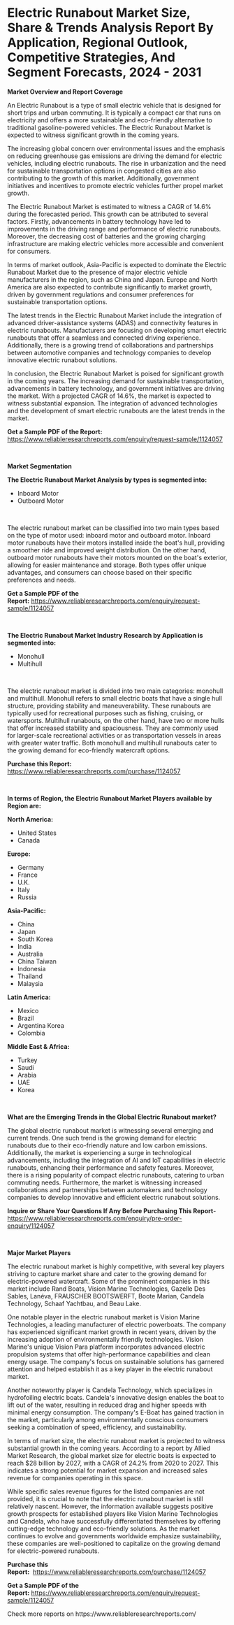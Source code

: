 <p><h1>Electric Runabout Market Size, Share & Trends Analysis Report By Application, Regional Outlook, Competitive Strategies, And Segment Forecasts, 2024 - 2031</h1></p><p><strong>Market Overview and Report Coverage</strong></p>
<p><p>An Electric Runabout is a type of small electric vehicle that is designed for short trips and urban commuting. It is typically a compact car that runs on electricity and offers a more sustainable and eco-friendly alternative to traditional gasoline-powered vehicles. The Electric Runabout Market is expected to witness significant growth in the coming years.</p><p>The increasing global concern over environmental issues and the emphasis on reducing greenhouse gas emissions are driving the demand for electric vehicles, including electric runabouts. The rise in urbanization and the need for sustainable transportation options in congested cities are also contributing to the growth of this market. Additionally, government initiatives and incentives to promote electric vehicles further propel market growth.</p><p>The Electric Runabout Market is estimated to witness a CAGR of 14.6% during the forecasted period. This growth can be attributed to several factors. Firstly, advancements in battery technology have led to improvements in the driving range and performance of electric runabouts. Moreover, the decreasing cost of batteries and the growing charging infrastructure are making electric vehicles more accessible and convenient for consumers.</p><p>In terms of market outlook, Asia-Pacific is expected to dominate the Electric Runabout Market due to the presence of major electric vehicle manufacturers in the region, such as China and Japan. Europe and North America are also expected to contribute significantly to market growth, driven by government regulations and consumer preferences for sustainable transportation options.</p><p>The latest trends in the Electric Runabout Market include the integration of advanced driver-assistance systems (ADAS) and connectivity features in electric runabouts. Manufacturers are focusing on developing smart electric runabouts that offer a seamless and connected driving experience. Additionally, there is a growing trend of collaborations and partnerships between automotive companies and technology companies to develop innovative electric runabout solutions.</p><p>In conclusion, the Electric Runabout Market is poised for significant growth in the coming years. The increasing demand for sustainable transportation, advancements in battery technology, and government initiatives are driving the market. With a projected CAGR of 14.6%, the market is expected to witness substantial expansion. The integration of advanced technologies and the development of smart electric runabouts are the latest trends in the market.</p></p>
<p><strong>Get a Sample PDF of the Report:</strong> <a href="https://www.reliableresearchreports.com/enquiry/request-sample/1124057">https://www.reliableresearchreports.com/enquiry/request-sample/1124057</a></p>
<p>&nbsp;</p>
<p><strong>Market Segmentation</strong></p>
<p><strong>The Electric Runabout Market Analysis by types is segmented into:</strong></p>
<p><ul><li>Inboard Motor</li><li>Outboard Motor</li></ul></p>
<p>&nbsp;</p>
<p><p>The electric runabout market can be classified into two main types based on the type of motor used: inboard motor and outboard motor. Inboard motor runabouts have their motors installed inside the boat's hull, providing a smoother ride and improved weight distribution. On the other hand, outboard motor runabouts have their motors mounted on the boat's exterior, allowing for easier maintenance and storage. Both types offer unique advantages, and consumers can choose based on their specific preferences and needs.</p></p>
<p><strong>Get a Sample PDF of the Report:</strong>&nbsp;<a href="https://www.reliableresearchreports.com/enquiry/request-sample/1124057">https://www.reliableresearchreports.com/enquiry/request-sample/1124057</a></p>
<p>&nbsp;</p>
<p><strong>The Electric Runabout Market Industry Research by Application is segmented into:</strong></p>
<p><ul><li>Monohull</li><li>Multihull</li></ul></p>
<p>&nbsp;</p>
<p><p>The electric runabout market is divided into two main categories: monohull and multihull. Monohull refers to small electric boats that have a single hull structure, providing stability and maneuverability. These runabouts are typically used for recreational purposes such as fishing, cruising, or watersports. Multihull runabouts, on the other hand, have two or more hulls that offer increased stability and spaciousness. They are commonly used for larger-scale recreational activities or as transportation vessels in areas with greater water traffic. Both monohull and multihull runabouts cater to the growing demand for eco-friendly watercraft options.</p></p>
<p><strong>Purchase this Report:</strong>&nbsp; <a href="https://www.reliableresearchreports.com/purchase/1124057">https://www.reliableresearchreports.com/purchase/1124057</a></p>
<p>&nbsp;</p>
<p><strong>In terms of Region, the Electric Runabout Market Players available by Region are:</strong></p>
<p>
    <p> <strong> North America: </strong>
        <ul>
            <li>United States</li>
            <li>Canada</li>
        </ul>
        </p> 
    <p> <strong> Europe: </strong>
        <ul>
            <li>Germany</li>
            <li>France</li>
            <li>U.K.</li>
            <li>Italy</li>
            <li>Russia</li>
        </ul>
        </p> 
    <p> <strong> Asia-Pacific: </strong>
        <ul>
            <li>China</li>
            <li>Japan</li>
            <li>South Korea</li>
            <li>India</li>
            <li>Australia</li>
            <li>China Taiwan</li>
            <li>Indonesia</li>
            <li>Thailand</li>
            <li>Malaysia</li>
        </ul>
        </p> 
    <p> <strong> Latin America: </strong>
        <ul>
            <li>Mexico</li>
            <li>Brazil</li>
            <li>Argentina Korea</li>
            <li>Colombia</li>
        </ul>
        </p> 
    <p> <strong> Middle East & Africa: </strong>
        <ul>
            <li>Turkey</li>
            <li>Saudi</li>
            <li>Arabia</li>
            <li>UAE</li>
            <li>Korea</li>
        </ul>
    </p>
    </p>
<p>&nbsp;</p>
<p><strong>What are the Emerging Trends in the Global Electric Runabout market?</strong></p>
<p><p>The global electric runabout market is witnessing several emerging and current trends. One such trend is the growing demand for electric runabouts due to their eco-friendly nature and low carbon emissions. Additionally, the market is experiencing a surge in technological advancements, including the integration of AI and IoT capabilities in electric runabouts, enhancing their performance and safety features. Moreover, there is a rising popularity of compact electric runabouts, catering to urban commuting needs. Furthermore, the market is witnessing increased collaborations and partnerships between automakers and technology companies to develop innovative and efficient electric runabout solutions.</p></p>
<p><strong>Inquire or Share Your Questions If Any Before Purchasing This Report</strong>- <a href="https://www.reliableresearchreports.com/enquiry/pre-order-enquiry/1124057">https://www.reliableresearchreports.com/enquiry/pre-order-enquiry/1124057</a></p>
<p>&nbsp;</p>
<p><strong>Major Market Players</strong></p>
<p><p>The electric runabout market is highly competitive, with several key players striving to capture market share and cater to the growing demand for electric-powered watercraft. Some of the prominent companies in this market include Rand Boats, Vision Marine Technologies, Gazelle Des Sables, Lanéva, FRAUSCHER BOOTSWERFT, Boote Marian, Candela Technology, Schaaf Yachtbau, and Beau Lake.</p><p>One notable player in the electric runabout market is Vision Marine Technologies, a leading manufacturer of electric powerboats. The company has experienced significant market growth in recent years, driven by the increasing adoption of environmentally friendly technologies. Vision Marine's unique Vision Para platform incorporates advanced electric propulsion systems that offer high-performance capabilities and clean energy usage. The company's focus on sustainable solutions has garnered attention and helped establish it as a key player in the electric runabout market.</p><p>Another noteworthy player is Candela Technology, which specializes in hydrofoiling electric boats. Candela's innovative design enables the boat to lift out of the water, resulting in reduced drag and higher speeds with minimal energy consumption. The company's E-Boat has gained traction in the market, particularly among environmentally conscious consumers seeking a combination of speed, efficiency, and sustainability.</p><p>In terms of market size, the electric runabout market is projected to witness substantial growth in the coming years. According to a report by Allied Market Research, the global market size for electric boats is expected to reach $28 billion by 2027, with a CAGR of 24.2% from 2020 to 2027. This indicates a strong potential for market expansion and increased sales revenue for companies operating in this space.</p><p>While specific sales revenue figures for the listed companies are not provided, it is crucial to note that the electric runabout market is still relatively nascent. However, the information available suggests positive growth prospects for established players like Vision Marine Technologies and Candela, who have successfully differentiated themselves by offering cutting-edge technology and eco-friendly solutions. As the market continues to evolve and governments worldwide emphasize sustainability, these companies are well-positioned to capitalize on the growing demand for electric-powered runabouts.</p></p>
<p><strong>Purchase this Report:</strong>&nbsp;&nbsp;<a href="https://www.reliableresearchreports.com/purchase/1124057">https://www.reliableresearchreports.com/purchase/1124057</a></p>
<p></p>
<p><strong>Get a Sample PDF of the Report:</strong>&nbsp;<a href="https://www.reliableresearchreports.com/enquiry/request-sample/1124057">https://www.reliableresearchreports.com/enquiry/request-sample/1124057</a></p>
<p>Check more reports on https://www.reliableresearchreports.com/</p>